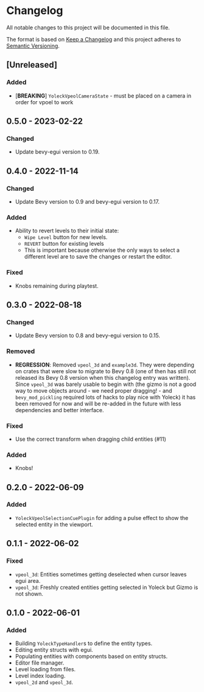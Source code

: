# Changelog
All notable changes to this project will be documented in this file.

The format is based on [Keep a Changelog](http://keepachangelog.com/en/1.0.0/)
and this project adheres to [Semantic Versioning](http://semver.org/spec/v2.0.0.html).

## [Unreleased]
### Added
- [**BREAKING**] `YoleckVpeolCameraState` - must be placed on a camera in order for vpoel to work

## 0.5.0 - 2023-02-22
### Changed
- Update bevy-egui version to 0.19.

## 0.4.0 - 2022-11-14
### Changed
- Update Bevy version to 0.9 and bevy-egui version to 0.17.

### Added
- Ability to revert levels to their initial state:
  - `Wipe Level` button for new levels.
  - `REVERT` button for existing levels
  - This is important because otherwise the only ways to select a different
    level are to save the changes or restart the editor.

### Fixed
- Knobs remaining during playtest.

## 0.3.0 - 2022-08-18
### Changed
- Update Bevy version to 0.8 and bevy-egui version to 0.15.

### Removed
- **REGRESSION**: Removed `vpeol_3d` and `example3d`. They were depending on
  crates that were slow to migrate to Bevy 0.8 (one of then has still not
  released its Bevy 0.8 version when this changelog entry was written). Since
  `vpeol_3d` was barely usable to begin with (the gizmo is not a good way to
  move objects around - we need proper dragging! - and `bevy_mod_pickling`
  required lots of hacks to play nice with Yoleck) it has been removed for now
  and will be re-added in the future with less dependencies and better
  interface.

### Fixed
- Use the correct transform when dragging child entities (#11)

### Added
- Knobs!

## 0.2.0 - 2022-06-09
### Added
- `YoleckVpeolSelectionCuePlugin` for adding a pulse effect to show the
  selected entity in the viewport.

## 0.1.1 - 2022-06-02
### Fixed
- `vpeol_3d`: Entities sometimes getting deselected when cursor leaves egui area.
- `vpeol_3d`: Freshly created entities getting selected in Yoleck but Gizmo is not shown.

## 0.1.0 - 2022-06-01
### Added
- Building `YoleckTypeHandler`s to define the entity types.
- Editing entity structs with egui.
- Populating entities with components based on entity structs.
- Editor file manager.
- Level loading from files.
- Level index loading.
- `vpeol_2d` and `vpeol_3d`.
